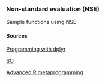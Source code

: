 ### Non-standard evaluation (NSE) 

Sample functions using NSE


#### Sources

[Programming with dplyr](https://dplyr.tidyverse.org/articles/programming.html)

[SO](https://stackoverflow.com/questions/48062213/dplyr-using-column-names-as-function-arguments)

[Advanced R metaprogramming](https://adv-r.hadley.nz/metaprogramming.html)